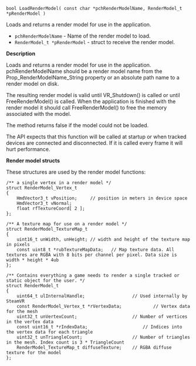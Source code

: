 `bool LoadRenderModel( const char *pchRenderModelName, RenderModel_t *pRenderModel )`
	
Loads and returns a render model for use in the application.

* `pchRenderModelName` - Name of the render model to load.
* `RenderModel_t *pRenderModel` - struct to receive the render model.

**Description**

Loads and returns a render model for use in the application. pchRenderModelName should be a render model name
from the Prop_RenderModelName_String property or an absolute path name to a render model on disk. 

The resulting render model is valid until VR_Shutdown() is called or until FreeRenderModel() is called. When the 
application is finished with the render model it should call FreeRenderModel() to free the memory associated
with the model.

The method returns false if the model could not be loaded.

The API expects that this function will be called at startup or when tracked devices are connected and disconnected.
If it is called every frame it will hurt performance.

**Render model structs**

These structures are used by the render model functions:

	/** a single vertex in a render model */
	struct RenderModel_Vertex_t
	{
		HmdVector3_t vPosition;		// position in meters in device space
		HmdVector3_t vNormal;		
		float rfTextureCoord[ 2 ];
	};

	/** A texture map for use on a render model */
	struct RenderModel_TextureMap_t
	{
		uint16_t unWidth, unHeight; // width and height of the texture map in pixels
		const uint8_t *rubTextureMapData;	// Map texture data. All textures are RGBA with 8 bits per channel per pixel. Data size is width * height * 4ub
	};

	/** Contains everything a game needs to render a single tracked or static object for the user. */
	struct RenderModel_t
	{
		uint64_t ulInternalHandle;					// Used internally by SteamVR
		const RenderModel_Vertex_t *rVertexData;			// Vertex data for the mesh
		uint32_t unVertexCount;						// Number of vertices in the vertex data
		const uint16_t *rIndexData;						// Indices into the vertex data for each triangle
		uint32_t unTriangleCount;					// Number of triangles in the mesh. Index count is 3 * TriangleCount
		RenderModel_TextureMap_t diffuseTexture;	// RGBA diffuse texture for the model
	};
